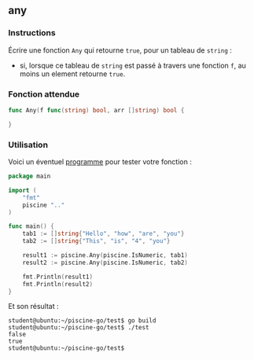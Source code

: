 ## any

### Instructions

Écrire une fonction `Any` qui retourne `true`, pour un tableau de `string` :

-   si, lorsque ce tableau de `string` est passé à travers une fonction `f`, au moins un element retourne `true`.

### Fonction attendue

```go
func Any(f func(string) bool, arr []string) bool {

}
```

### Utilisation

Voici un éventuel [programme](TODO-LINK) pour tester votre fonction :

```go
package main

import (
	"fmt"
	piscine ".."
)

func main() {
	tab1 := []string{"Hello", "how", "are", "you"}
	tab2 := []string{"This", "is", "4", "you"}

	result1 := piscine.Any(piscine.IsNumeric, tab1)
	result2 := piscine.Any(piscine.IsNumeric, tab2)

	fmt.Println(result1)
	fmt.Println(result2)
}
```

Et son résultat :

```console
student@ubuntu:~/piscine-go/test$ go build
student@ubuntu:~/piscine-go/test$ ./test
false
true
student@ubuntu:~/piscine-go/test$
```
